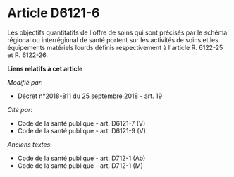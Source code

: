 # Article D6121-6

Les objectifs quantitatifs de l'offre de soins qui sont précisés par le schéma régional ou interrégional de santé portent sur
les activités de soins et les équipements matériels lourds définis respectivement à l'article R. 6122-25 et R. 6122-26.

**Liens relatifs à cet article**

_Modifié par_:

  - Décret n°2018-811 du 25 septembre 2018 - art. 19

_Cité par_:

  - Code de la santé publique - art. D6121-7 (V)
  - Code de la santé publique - art. D6121-9 (V)

_Anciens textes_:

  - Code de la santé publique - art. D712-1 (Ab)
  - Code de la santé publique - art. D712-1 (M)

